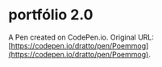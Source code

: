 # portfólio 2.0

A Pen created on CodePen.io. Original URL: [https://codepen.io/dratto/pen/Poemmog](https://codepen.io/dratto/pen/Poemmog).

